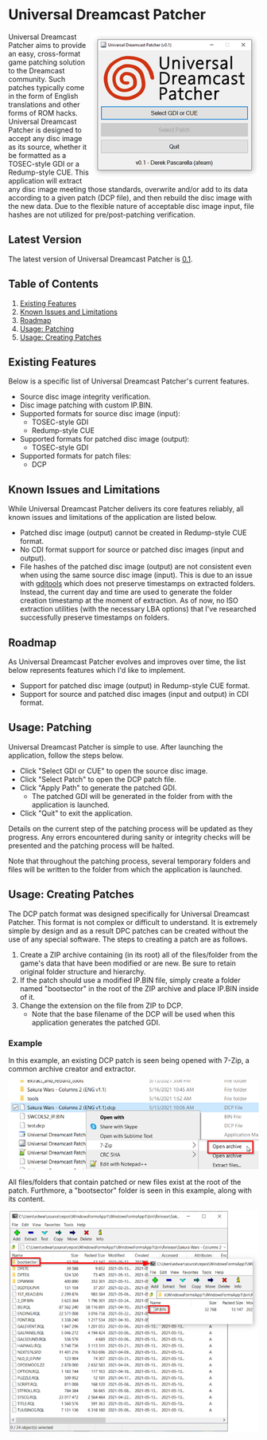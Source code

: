 # Universal Dreamcast Patcher
<img align="right" src="https://github.com/DerekPascarella/UniversalDreamcastPatcher/blob/main/screenshots/screenshot.png?raw=true">Universal Dreamcast Patcher aims to provide an easy, cross-format game patching solution to the Dreamcast community.  Such patches typically come in the form of English translations and other forms of ROM hacks.  Universal Dreamcast Patcher is designed to accept any disc image as its source, whether it be formatted as a TOSEC-style GDI or a Redump-style CUE.  This application will extract any disc image meeting those standards, overwrite and/or add to its data according to a given patch (DCP file), and then rebuild the disc image with the new data.  Due to the flexible nature of acceptable disc image input, file hashes are not utilized for pre/post-patching verification.

## Latest Version

The latest version of Universal Dreamcast Patcher is [0.1](http://xxxxx).

## Table of Contents

1. [Existing Features](https://github.com/DerekPascarella/UniversalDreamcastPatcher#existing-features)
2. [Known Issues and Limitations](https://github.com/DerekPascarella/UniversalDreamcastPatcher#known-issues-and-limitations)
3. [Roadmap](https://github.com/DerekPascarella/UniversalDreamcastPatcher#roadmap)
4. [Usage: Patching](https://github.com/DerekPascarella/UniversalDreamcastPatcher#usage-patching)
5. [Usage: Creating Patches](https://github.com/DerekPascarella/UniversalDreamcastPatcher#usage-creating-patches)

## Existing Features
Below is a specific list of Universal Dreamcast Patcher's current features.

* Source disc image integrity verification.
* Disc image patching with custom IP.BIN.
* Supported formats for source disc image (input):
  * TOSEC-style GDI
  * Redump-style CUE
* Supported formats for patched disc image (output):
  * TOSEC-style GDI
* Supported formats for patch files:
  * DCP

## Known Issues and Limitations
While Universal Dreamcast Patcher delivers its core features reliably, all known issues and limitations of the application are listed below.

* Patched disc image (output) cannot be created in Redump-style CUE format.
* No CDI format support for source or patched disc images (input and output).
* File hashes of the patched disc image (output) are not consistent even when using the same source disc image (input).  This is due to an issue with [gditools](https://sourceforge.net/projects/dcisotools/) which does not preserve timestamps on extracted folders.  Instead, the current day and time are used to generate the folder creation timestamp at the moment of extraction.  As of now, no ISO extraction utilities (with the necessary LBA options) that I've researched successfully preserve timestamps on folders.

## Roadmap
As Universal Dreamcast Patcher evolves and improves over time, the list below represents features which I'd like to implement.

* Support for patched disc image (output) in Redump-style CUE format.
* Support for source and patched disc images (input and output) in CDI format.

## Usage: Patching
Universal Dreamcast Patcher is simple to use.  After launching the application, follow the steps below.

* Click "Select GDI or CUE" to open the source disc image.
* Click "Select Patch" to open the DCP patch file.
* Click "Apply Path" to generate the patched GDI.
  * The patched GDI will be generated in the folder from with the application is launched.
* Click "Quit" to exit the application.

Details on the current step of the patching process will be updated as they progress.  Any errors encountered during sanity or integrity checks will be presented and the patching process will be halted.

Note that throughout the patching process, several temporary folders and files will be written to the folder from which the application is launched.

## Usage: Creating Patches
The DCP patch format was designed specifically for Universal Dreamcast Patcher.  This format is not complex or difficult to understand.  It is extremely simple by design and as a result DPC patches can be created without the use of any special software.  The steps to creating a patch are as follows.

1. Create a ZIP archive containing (in its root) all of the files/folder from the game's data that have been modified or are new.  Be sure to retain original folder structure and hierarchy.
2. If the patch should use a modified IP.BIN file, simply create a folder named "bootsector" in the root of the ZIP archive and place IP.BIN inside of it.
3. Change the extension on the file from ZIP to DCP.
   * Note that the base filename of the DCP will be used when this application generates the patched GDI.

### Example
In this example, an existing DCP patch is seen being opened with 7-Zip, a common archive creator and extractor.


<img src="https://github.com/DerekPascarella/UniversalDreamcastPatcher/blob/main/screenshots/example_1.png?raw=true">


All files/folders that contain patched or new files exist at the root of the patch.  Furthmore, a "bootsector" folder is seen in this example, along with its content.


<img src="https://github.com/DerekPascarella/UniversalDreamcastPatcher/blob/main/screenshots/example_2.png?raw=true">
